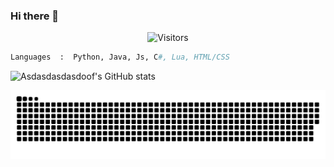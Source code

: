 ### Hi there 👋

<p align="center"><img src="https://gpvc.arturio.dev/asdasdasdasdoof" alt="Visitors"></a>

```python
Languages  :  Python, Java, Js, C#, Lua, HTML/CSS
```
![Asdasdasdasdoof's GitHub stats](https://github-readme-stats.vercel.app/api?username=asdasdasdasdoof&show_icons=true&theme=merko)


<a href="https://github.com/asdasdasdasdoof" target="_blank"><img src="https://github.com/asdasdasdasdoof/asdasdasdasdoof/blob/output/github-contribution-grid-snake.svg" alt="Snake"></a>
